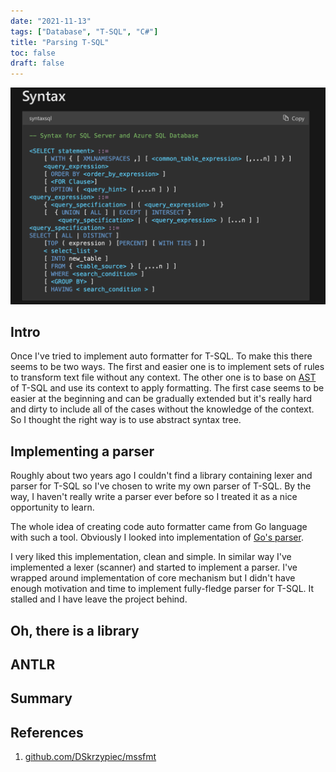 ```yaml
---
date: "2021-11-13"
tags: ["Database", "T-SQL", "C#"]
title: "Parsing T-SQL"
toc: false
draft: false
---
```


![img](introPic.png)

## Intro

Once I've tried to implement auto formatter for T-SQL. To make this there seems to
be two ways. The first and easier one is to implement sets of rules to
transform text file without any context. The other one is to base on
[AST](https://en.wikipedia.org/wiki/Abstract_syntax_tree) of T-SQL and use its
context to apply formatting. The first case seems to be easier at the beginning
and can be gradually extended but it's really hard and dirty to include all of
the cases without the knowledge of the context. So I thought the right way is
to use abstract syntax tree.


## Implementing a parser

Roughly about two years ago I couldn't find a library containing lexer and
parser for T-SQL so I've chosen to write my own parser of T-SQL. By the way, I
haven't really write a parser ever before so I treated it as a nice opportunity
to learn.

The whole idea of creating code auto formatter came from Go language with such
a tool. Obviously I looked into implementation of [Go's
parser](https://github.com/golang/go/blob/master/src/go/parser/parser.go).

I very liked this implementation, clean and simple. In similar way I've
implemented a lexer (scanner) and started to implement a parser.
I've wrapped around implementation of core mechanism but I didn't have enough
motivation and time to implement fully-fledge parser for T-SQL. It stalled and
I have leave the project behind.


## Oh, there is a library


## ANTLR


## Summary


## References

1. [github.com/DSkrzypiec/mssfmt](https://github.com/DSkrzypiec/mssfmt)

